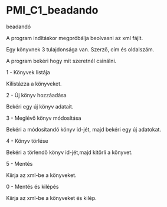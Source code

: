 # PMI_C1_beadando
beadandó

A program indításkor megpróbálja beolvasni az xml fájlt. 

Egy könyvnek 3 tulajdonsága van. Szerző, cím és oldalszám.

A program bekéri hogy mit szeretnél csinálni. 

1 - Könyvek listája

Kilistázza a könyveket.

2 - Új könyv hozzáadása

Bekéri egy új könyv adatait.

3 - Meglévő könyv módosítása

Bekéri a módosítandó könyv id-jét, majd bekéri egy új adatokat.

4 - Könyv törlése

Bekéri a törlendő könyv id-jét,majd kitörli a könyvet.

5 - Mentés

Kiirja az xml-be a könyveket.

0 - Mentés és kilépés

Kiirja az xml-be a könyveket és kilép.
